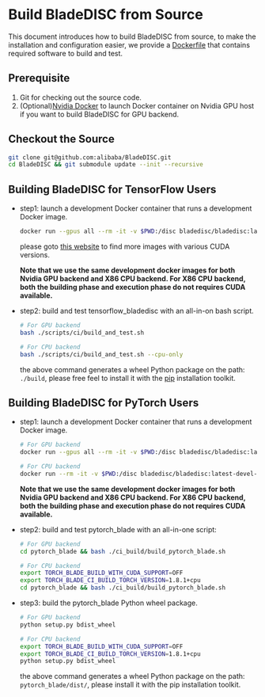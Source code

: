 # Build BladeDISC from Source

This document introduces how to build BladeDISC from source,
to make the installation and configuration easier, we provide a
[Dockerfile](/docker/dev/Dockerfile) that contains required software
to build and test.

## Prerequisite

1. Git for checking out the source code.
1. (Optional)[Nvidia Docker](https://docs.nvidia.com/datacenter/cloud-native/container-toolkit/install-guide.html)
to launch Docker container on Nvidia GPU host if you want to build BladeDISC for GPU backend.

## Checkout the Source

``` bash
git clone git@github.com:alibaba/BladeDISC.git
cd BladeDISC && git submodule update --init --recursive
```

## Building BladeDISC for TensorFlow Users

- step1: launch a development Docker container that runs a
development Docker image.

    ``` bash
    docker run --gpus all --rm -it -v $PWD:/disc bladedisc/bladedisc:latest-devel-cuda11.0 bash
    ```

    please goto [this website](https://hub.docker.com/r/bladedisc/bladedisc/tags?page=1&name=devel) to
    find more images with various CUDA versions.

    **Note that we use the same development docker images for both Nvidia GPU backend and X86 CPU backend. For X86 CPU backend, both the building phase and execution phase do not requires CUDA available.**

- step2: build and test tensorflow_bladedisc with an all-in-on bash script.

    ``` bash
    # For GPU backend
    bash ./scripts/ci/build_and_test.sh

    # For CPU backend
    bash ./scripts/ci/build_and_test.sh --cpu-only
    ```

    the above command generates a wheel Python package on the path: `./build`,
    please free feel to install it with the [pip](https://pip.pypa.io/en/stable/installation/)
    installation toolkit.

## Building BladeDISC for PyTorch Users

- step1: launch a development Docker container that runs a
development Docker image.

    ``` bash
    # For GPU backend
    docker run --gpus all --rm -it -v $PWD:/disc bladedisc/bladedisc:latest-devel-cuda11.0 bash

    # For CPU backend
    docker run --rm -it -v $PWD:/disc bladedisc/bladedisc:latest-devel-cuda11.0 bash
    ```

   **Note that we use the same development docker images for both Nvidia GPU backend and X86 CPU backend. For X86 CPU backend, both the building phase and execution phase do not requires CUDA available.**


- step2: build and test pytorch_blade with an all-in-one script:

    ``` bash
    # For GPU backend
    cd pytorch_blade && bash ./ci_build/build_pytorch_blade.sh

    # For CPU backend
    export TORCH_BLADE_BUILD_WITH_CUDA_SUPPORT=OFF
    export TORCH_BLADE_CI_BUILD_TORCH_VERSION=1.8.1+cpu
    cd pytorch_blade && bash ./ci_build/build_pytorch_blade.sh

    ```

- step3: build the pytorch_blade Python wheel package.

    ``` bash
    # For GPU backend
    python setup.py bdist_wheel

    # For CPU backend
    export TORCH_BLADE_BUILD_WITH_CUDA_SUPPORT=OFF
    export TORCH_BLADE_CI_BUILD_TORCH_VERSION=1.8.1+cpu
    python setup.py bdist_wheel
    ```

    the above command generates a wheel Python package on the path: `pytorch_blade/dist/`,
    please install it with the pip installation toolkit.
